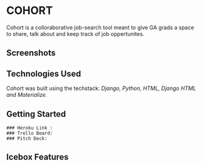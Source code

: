 # **COHORT**

Cohort is a colloraborative job-search tool meant to give GA grads a space to share, talk about and keep track of job oppertunites. 

## **Screenshots** 

## **Technologies Used** 

Cohort was built using the techstack: *Django, Python, HTML, Django HTML and Materialize.* 


## **Getting Started** 
    ### Heroku Link : 
    ### Trello Board: 
    ### Pitch Deck: 


## **Icebox Features**


